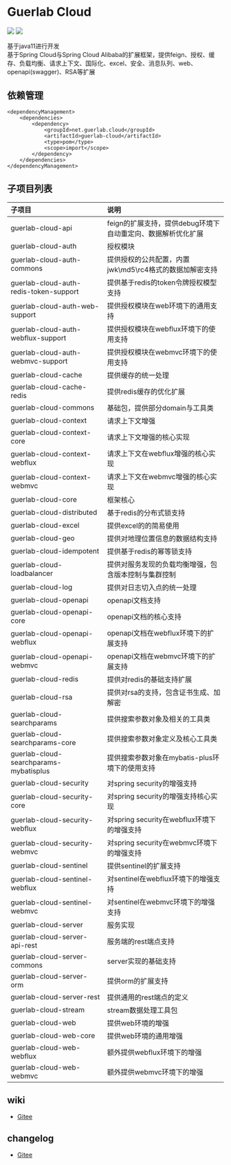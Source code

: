 # Guerlab Cloud

![](https://img.shields.io/maven-central/v/net.guerlab.cloud/guerlab-cloud.svg)
![](https://img.shields.io/badge/LICENSE-LGPL--3.0-brightgreen.svg)

基于java11进行开发<br>
基于Spring Cloud与Spring Cloud Alibaba的扩展框架，提供feign、授权、缓存、负载均衡、请求上下文、国际化、excel、安全、消息队列、web、openapi(swagger)、RSA等扩展<br>

## 依赖管理

```
<dependencyManagement>
    <dependencies>
        <dependency>
            <groupId>net.guerlab.cloud</groupId>
            <artifactId>guerlab-cloud</artifactId>
            <type>pom</type>
            <scope>import</scope>
        </dependency>
    </dependencies>
</dependencyManagement>
```

## 子项目列表

|子项目|说明|
|:----|:----|
|guerlab-cloud-api|feign的扩展支持，提供debug环境下自动重定向、数据解析优化扩展|
|guerlab-cloud-auth|授权模块|
|guerlab-cloud-auth-commons|提供授权的公共配置，内置jwk\md5\rc4格式的数据加解密支持|
|guerlab-cloud-auth-redis-token-support|提供基于redis的token令牌授权模型支持|
|guerlab-cloud-auth-web-support|提供授权模块在web环境下的通用支持|
|guerlab-cloud-auth-webflux-support|提供授权模块在webflux环境下的使用支持|
|guerlab-cloud-auth-webmvc-support|提供授权模块在webmvc环境下的使用支持|
|guerlab-cloud-cache|提供缓存的统一处理|
|guerlab-cloud-cache-redis|提供redis缓存的优化扩展|
|guerlab-cloud-commons|基础包，提供部分domain与工具类|
|guerlab-cloud-context|请求上下文增强|
|guerlab-cloud-context-core|请求上下文增强的核心实现|
|guerlab-cloud-context-webflux|请求上下文在webflux增强的核心实现|
|guerlab-cloud-context-webmvc|请求上下文在webmvc增强的核心实现|
|guerlab-cloud-core|框架核心|
|guerlab-cloud-distributed|基于redis的分布式锁支持|
|guerlab-cloud-excel|提供excel的的简易使用|
|guerlab-cloud-geo|提供对地理位置信息的数据结构支持|
|guerlab-cloud-idempotent|提供基于redis的幂等锁支持|
|guerlab-cloud-loadbalancer|提供对服务发现的负载均衡增强，包含版本控制与集群控制|
|guerlab-cloud-log|提供对日志切入点的统一处理|
|guerlab-cloud-openapi|openapi文档支持|
|guerlab-cloud-openapi-core|openapi文档的核心支持|
|guerlab-cloud-openapi-webflux|openapi文档在webflux环境下的扩展支持|
|guerlab-cloud-openapi-webmvc|openapi文档在webmvc环境下的扩展支持|
|guerlab-cloud-redis|提供对redis的基础支持扩展|
|guerlab-cloud-rsa|提供对rsa的支持，包含证书生成、加解密|
|guerlab-cloud-searchparams|提供搜索参数对象及相关的工具类|
|guerlab-cloud-searchparams-core|提供搜索参数对象定义及核心工具类|
|guerlab-cloud-searchparams-mybatisplus|提供搜索参数对象在mybatis-plus环境下的使用支持|
|guerlab-cloud-security|对spring security的增强支持|
|guerlab-cloud-security-core|对spring security的增强支持核心实现|
|guerlab-cloud-security-webflux|对spring security在webflux环境下的增强支持|
|guerlab-cloud-security-webmvc|对spring security在webmvc环境下的增强支持|
|guerlab-cloud-sentinel|提供sentinel的扩展支持|
|guerlab-cloud-sentinel-webflux|对sentinel在webflux环境下的增强支持|
|guerlab-cloud-sentinel-webmvc|对sentinel在webmvc环境下的增强支持|
|guerlab-cloud-server|服务实现|
|guerlab-cloud-server-api-rest|服务端的rest端点支持|
|guerlab-cloud-server-commons|server实现的基础支持|
|guerlab-cloud-server-orm|提供orm的扩展支持|
|guerlab-cloud-server-rest|提供通用的rest端点的定义|
|guerlab-cloud-stream|stream数据处理工具包|
|guerlab-cloud-web|提供web环境的增强|
|guerlab-cloud-web-core|提供web环境的通用增强|
|guerlab-cloud-web-webflux|额外提供webflux环境下的增强|
|guerlab-cloud-web-webmvc|额外提供webmvc环境下的增强|

## wiki

- [Gitee](https://gitee.com/guerlab_net/guerlab-cloud/wikis/pages)

## changelog

- [Gitee](https://gitee.com/guerlab_net/guerlab-cloud/wikis/pages)
